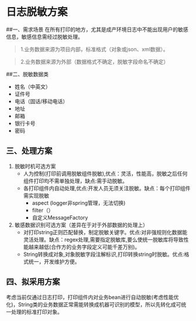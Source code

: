 # 日志脱敏方案
##一、需求场景 
在所有打印的地方，尤其是成产环境日志中不能出现用户的敏感信息，敏感信息需经过脱敏处理。
> 
> 1.业务数据来源为项目内部，标准格式（对象或json、xml数据）。

> 2.业务数据来源为外部（数据格式不确定，脱敏字段命名不确定）


##二、脱敏数据类
* 姓名（中英文）
* 证件号
* 电话（固话/移动电话）
* 地址
* 邮箱
* 银行卡号
* 密码

## 三、处理方案
1. 脱敏时机可选方案
	* 人为控制(打印前调用脱敏组件脱敏),优点：灵活，性能高，脱敏之后任何组件打印均不需单独处理，缺点:需手动脱敏。
	* 各打印组件内自动处理,优点:开发人员无须关注脱敏。缺点：每个打印组件需实现脱敏
		* aspect (logger非spring管理，无法切换)
		* filter（）
		* 自定义MessageFactory
2. 敏感数据识别可选方案（差异在于对于外部数据的处理上）
	* 对打印string正则匹配替换，制定脱敏关键字。优点:对非强规则化数据能灵活处理。缺点：regex处理,需要指定脱敏库,要么使统一脱敏库将导致性能越来越低(合作方的业务字段定义可能千差万别)。
	* String转换成对象,对象脱敏字段注解标识,打印转换string时脱敏。优点:格式统一，开发维护方便。

## 四、拟采用方案
考虑当前仅通过日志打印，打印组件内对业务bean进行自动脱敏(考虑性能优化)，String类的业务数据正常需能转换成机器可识别的模型，所以先转化成可统一处理的标准打印对象。





